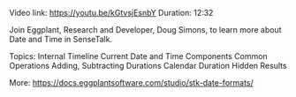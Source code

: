 Video link: https://youtu.be/kGtvsjEsnbY Duration: 12:32

Join Eggplant, Research and Developer, Doug Simons, to learn more about Date and Time in SenseTalk. 

Topics:
Internal Timeline
Current Date and Time
Components
Common Operations
Adding, Subtracting Durations
Calendar Duration
Hidden Results

More: https://docs.eggplantsoftware.com/studio/stk-date-formats/ 